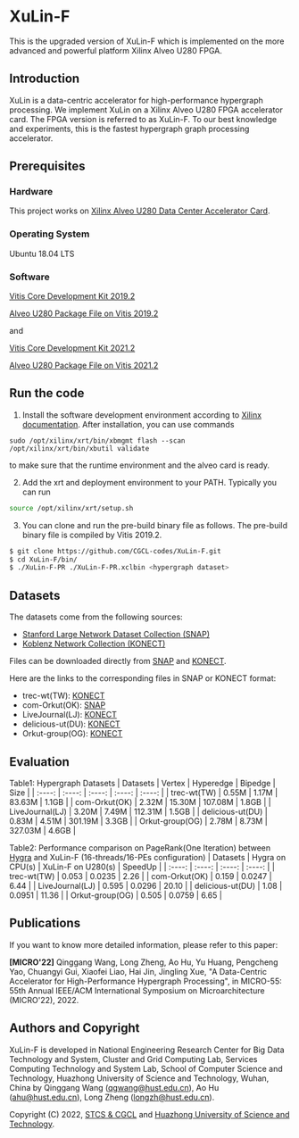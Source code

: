 # XuLin-F

This is the upgraded version of XuLin-F which is implemented on the more advanced and powerful platform Xilinx Alveo U280 FPGA.

## Introduction

XuLin is a data-centric accelerator for high-performance hypergraph processing. 
We implement XuLin on a Xilinx Alveo U280 FPGA accelerator card. 
The FPGA version is referred to as XuLin-F.
To our best knowledge and experiments, this is the fastest hypergraph graph processing accelerator.

## Prerequisites

### Hardware

This project works on [Xilinx Alveo U280 Data Center Accelerator Card](https://www.xilinx.com/products/boards-and-kits/alveo/u280.html).

### Operating System

Ubuntu 18.04 LTS

### Software

[Vitis Core Development Kit 2019.2](https://www.xilinx.com/products/design-tools/vitis/vitis-platform.html)

[Alveo U280 Package File on Vitis 2019.2](https://www.xilinx.com/support/download/index.html/content/xilinx/en/downloadNav/alveo/u280.html)

and

[Vitis Core Development Kit 2021.2](https://www.xilinx.com/products/design-tools/vitis/vitis-platform.html)

[Alveo U280 Package File on Vitis 2021.2](https://www.xilinx.com/support/download/index.html/content/xilinx/en/downloadNav/alveo/u280.html)

## Run the code

1. Install the software development environment according to [Xilinx documentation](https://www.xilinx.com/support/documentation/boards_and_kits/accelerator-cards/1_9/ug1301-getting-started-guide-alveo-accelerator-cards.pdf). After installation, you can use commands

```
sudo /opt/xilinx/xrt/bin/xbmgmt flash --scan
/opt/xilinx/xrt/bin/xbutil validate
```

to make sure that the runtime environment and the alveo card is ready.

2. Add the xrt and deployment environment to your PATH. Typically you can run

``` sh
source /opt/xilinx/xrt/setup.sh
```

3. You can clone and run the pre-build binary file as follows. The pre-build binary file is compiled by Vitis 2019.2.

``` sh
$ git clone https://github.com/CGCL-codes/XuLin-F.git
$ cd XuLin-F/bin/
$ ./XuLin-F-PR ./XuLin-F-PR.xclbin <hypergraph dataset>
```

## Datasets

The datasets come from the following sources:

* [Stanford Large Network Dataset Collection (SNAP)](http://snap.stanford.edu/data/index.html)
* [Koblenz Network Collection (KONECT)](http://konect.cc/networks/)

Files can be downloaded directly from [SNAP](http://snap.stanford.edu/data/index.html) and [KONECT](http://konect.cc/networks/).

Here are the links to the corresponding files in SNAP or KONECT format:

* trec-wt(TW): [KONECT](http://konect.cc/networks/gottron-trec/)
* com-Orkut(OK): [SNAP](http://snap.stanford.edu/data/com-Orkut.html)
* LiveJournal(LJ): [KONECT](http://konect.cc/networks/livejournal-groupmemberships/)
* delicious-ut(DU): [KONECT](http://konect.cc/networks/delicious-ut/)
* Orkut-group(OG): [KONECT](http://konect.cc/networks/orkut-groupmemberships/)

## Evaluation
Table1: Hypergraph Datasets
| Datasets | Vertex | Hyperedge | Bipedge | Size |
| :----: | :----: | :----: | :----: | :----: |
| trec-wt(TW) | 0.55M | 1.17M | 83.63M | 1.1GB |
| com-Orkut(OK) | 2.32M | 15.30M | 107.08M | 1.8GB |
| LiveJournal(LJ) | 3.20M | 7.49M | 112.31M | 1.5GB |
| delicious-ut(DU) | 0.83M | 4.51M | 301.19M | 3.3GB |
| Orkut-group(OG) | 2.78M | 8.73M | 327.03M | 4.6GB |


Table2: Performance comparison on PageRank(One Iteration) between [Hygra](https://github.com/jshun/ppopp20-ae) and XuLin-F (16-threads/16-PEs configuration)
| Datasets | Hygra on CPU(s) | XuLin-F on U280(s) | SpeedUp |
| :----: | :----: | :----: | :----: |
| trec-wt(TW) | 0.053 | 0.0235 | 2.26 |
| com-Orkut(OK) | 0.159 | 0.0247 | 6.44 |
| LiveJournal(LJ) | 0.595 | 0.0296 | 20.10 |
| delicious-ut(DU) | 1.08 | 0.0951 | 11.36 |
| Orkut-group(OG) | 0.505 | 0.0759 | 6.65 |

## Publications
If you want to know more detailed information, please refer to this paper:

**\[MICRO'22\]** Qinggang Wang, Long Zheng, Ao Hu, Yu Huang, Pengcheng Yao, Chuangyi Gui, Xiaofei Liao, Hai Jin, Jingling Xue, "A Data-Centric Accelerator for High-Performance Hypergraph Processing", in MICRO-55: 55th Annual IEEE/ACM International Symposium on Microarchitecture (MICRO'22), 2022.

## Authors and Copyright
XuLin-F is developed in National Engineering Research Center for Big Data Technology and System, Cluster and Grid Computing Lab, Services Computing Technology and System Lab, School of Computer Science and Technology, Huazhong University of Science and Technology, Wuhan, China by Qinggang Wang (qgwang@hust.edu.cn), Ao Hu (ahu@hust.edu.cn), Long Zheng (longzh@hust.edu.cn).

Copyright (C) 2022, [STCS & CGCL](http://grid.hust.edu.cn/) and [Huazhong University of Science and Technology](http://www.hust.edu.cn).

